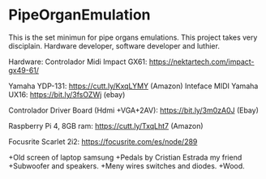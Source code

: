 # PipeOrganEmulation
This is the set minimun for pipe organs emulations. This project takes very disciplain. Hardware developer, software developer and luthier.

Hardware:
Controlador Midi Impact GX61: https://nektartech.com/impact-gx49-61/

Yamaha YDP-131: https://cutt.ly/KxqLYMY (Amazon)
Inteface MIDI Yamaha UX16: https://bit.ly/3fsOZWj (ebay)

Controlador Driver Board (Hdmi +VGA+2AV): https://bit.ly/3m0zA0J (Ebay)


Raspberry Pi 4, 8GB ram:  https://cutt.ly/TxqLht7 (Amazon)

Focusrite Scarlet 2i2: https://focusrite.com/es/node/289

+Old screen of laptop samsung
+Pedals by Cristian Estrada my friend
+Subwoofer and speakers.
+Meny wires switches and diodes.
+Wood.
